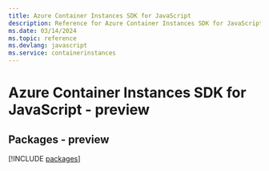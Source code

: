```yaml
---
title: Azure Container Instances SDK for JavaScript
description: Reference for Azure Container Instances SDK for JavaScript
ms.date: 03/14/2024
ms.topic: reference
ms.devlang: javascript
ms.service: containerinstances
---
```

# Azure Container Instances SDK for JavaScript - preview
## Packages - preview
[!INCLUDE [packages](container-instances-index.md)]